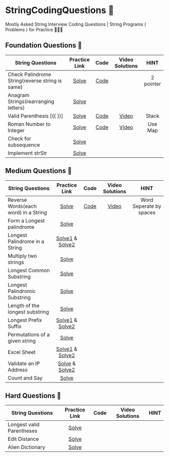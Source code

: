 # StringCodingQuestions 🚀
Mostly Asked String Interview Coding Questions | String Programs ( Problems ) for Practice 👩🏻‍💻

## Foundation Questions 🚀
| String Questions  | Practice Link | Code | Video Solutions | HINT
| ------------- | :-------------: | :-------------: | :---------: |:---------: |
Check Palindrome String(reverse string is same) | [Solve](https://practice.geeksforgeeks.org/problems/palindrome-string0817/1) | [Code](https://github.com/RecursiveSharma/StringCodingQuestions/blob/main/PalindromeString.md) | | 2 pointer
Anagram Strings(rearranging letters)         | [Solve](https://leetcode.com/problems/valid-anagram/)     |
Valid  Parenthesis [({ })]                   | [Solve](https://leetcode.com/problems/valid-parentheses/) | [Code]() | [Video](https://www.youtube.com/watch?v=rvFnUMlwUYo) | Stack 
Roman Number to Integer                      | [Solve](https://leetcode.com/problems/roman-to-integer/)  | [Code](https://github.com/RecursiveSharma/StringCodingQuestions/blob/main/RomanToInteger.md) | [Video](https://youtu.be/Cl-FZVo69gk) | Use Map
Check for subsequence                        | [Solve](https://leetcode.com/problems/is-subsequence/)    |
Implement strStr                             | [Solve](https://leetcode.com/problems/implement-strstr/)  |


## Medium Questions 🚀
| String Questions  | Practice Link | Code | Video Solutions | HINT
| ------------- | :-------------: | :-------------: | :---------: |:---------: |
Reverse Words(each word) in a String        | [Solve](https://leetcode.com/problems/reverse-words-in-a-string/) | [Code](https://github.com/RecursiveSharma/StringCodingQuestions/blob/main/ReverseWords.md)| [Video](https://youtu.be/rt67FWYD1mQ) | Word Seperate by spaces
Form a Longest palindrome                   | [Solve](https://leetcode.com/problems/longest-palindrome/) |
Longest Palindrome in a String              | [Solve1](https://practice.geeksforgeeks.org/problems/longest-palindrome-in-a-string3411/1) & [Solve2](https://leetcode.com/problems/longest-palindrome/)
Multiply two strings                        | [Solve](https://leetcode.com/problems/multiply-strings/)
Longest Common Substring                    | [Solve](https://practice.geeksforgeeks.org/problems/longest-common-substring1452/1)
Longest Palindromic Substring               | [Solve](https://leetcode.com/problems/longest-palindromic-substring/)
Length of the longest substring             | [Solve](https://practice.geeksforgeeks.org/problems/length-of-the-longest-substring3036/1)
Longest Prefix Suffix                       | [Solve1](https://practice.geeksforgeeks.org/problems/longest-prefix-suffix2527/1) & [Solve2](https://leetcode.com/problems/longest-common-prefix/)
Permutations of a given string              | [Solve](https://practice.geeksforgeeks.org/problems/permutations-of-a-given-string2041/1)
Excel Sheet                                 | [Solve1]( https://leetcode.com/problems/excel-sheet-column-number/)   & [Solve2](https://practice.geeksforgeeks.org/problems/excel-sheet5448/1)
Validate an IP Address                      | [Solve](https://leetcode.com/problems/validate-ip-address/)   & [Solve2](https://practice.geeksforgeeks.org/problems/validate-an-ip-address-1587115621/1/)
Count and Say                               | [Solve](https://leetcode.com/problems/count-and-say/)

## Hard Questions 🚀
| String Questions  | Practice Link | Code | Video Solutions | HINT
| ------------- | :-------------: | :-------------: | :---------: |:---------: |
Longest valid Parentheses                  | [Solve](https://leetcode.com/problems/longest-valid-parentheses/)
Edit Distance                              | [Solve](https://leetcode.com/problems/edit-distance/)
Alien Dictionary                           | [Solve](https://practice.geeksforgeeks.org/problems/alien-dictionary/1)
